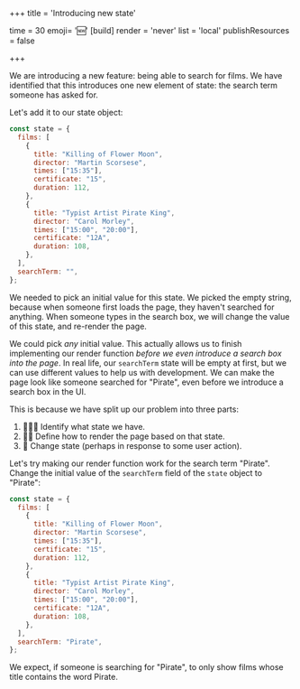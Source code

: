 +++
title = 'Introducing new state'

time = 30
emoji= '🆕'
[build]
  render = 'never'
  list = 'local'
  publishResources = false

+++

We are introducing a new feature: being able to search for films. We have identified that this introduces one new element of state: the search term someone has asked for.

Let's add it to our state object:

```js
const state = {
  films: [
    {
      title: "Killing of Flower Moon",
      director: "Martin Scorsese",
      times: ["15:35"],
      certificate: "15",
      duration: 112,
    },
    {
      title: "Typist Artist Pirate King",
      director: "Carol Morley",
      times: ["15:00", "20:00"],
      certificate: "12A",
      duration: 108,
    },
  ],
  searchTerm: "",
};
```

We needed to pick an initial value for this state. We picked the empty string, because when someone first loads the page, they haven't searched for anything. When someone types in the search box, we will change the value of this state, and re-render the page.

We could pick _any_ initial value. This actually allows us to finish implementing our render function _before we even introduce a search box into the page_. In real life, our `searchTerm` state will be empty at first, but we can use different values to help us with development. We can make the page look like someone searched for "Pirate", even before we introduce a search box in the UI.

This is because we have split up our problem into three parts:

1. 👩🏾‍🔬 Identify what state we have.
2. ✍🏿 Define how to render the page based on that state.
3. 🎱 Change state (perhaps in response to some user action).

Let's try making our render function work for the search term "Pirate". Change the initial value of the `searchTerm` field of the `state` object to "Pirate":

```js
const state = {
  films: [
    {
      title: "Killing of Flower Moon",
      director: "Martin Scorsese",
      times: ["15:35"],
      certificate: "15",
      duration: 112,
    },
    {
      title: "Typist Artist Pirate King",
      director: "Carol Morley",
      times: ["15:00", "20:00"],
      certificate: "12A",
      duration: 108,
    },
  ],
  searchTerm: "Pirate",
};
```

We expect, if someone is searching for "Pirate", to only show films whose title contains the word Pirate.
